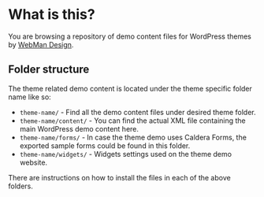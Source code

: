 # What is this?

You are browsing a repository of demo content files for WordPress themes by [WebMan Design](http://www.webmandesign.eu).

## Folder structure

The theme related demo content is located under the theme specific folder name like so:

* `theme-name/` - Find all the demo content files under desired theme folder.
* `theme-name/content/` - You can find the actual XML file containing the main WordPress demo content here.
* `theme-name/forms/` - In case the theme demo uses Caldera Forms, the exported sample forms could be found in this folder.
* `theme-name/widgets/` - Widgets settings used on the theme demo website.

There are instructions on how to install the files in each of the above folders.
